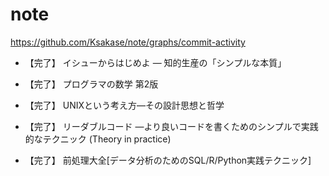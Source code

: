 # note
https://github.com/Ksakase/note/graphs/commit-activity

- 【完了】 イシューからはじめよ ― 知的生産の「シンプルな本質」

- 【完了】 プログラマの数学 第2版

- 【完了】 UNIXという考え方―その設計思想と哲学

- 【完了】 リーダブルコード ―より良いコードを書くためのシンプルで実践的なテクニック (Theory in practice) 

- 【完了】 前処理大全[データ分析のためのSQL/R/Python実践テクニック]
